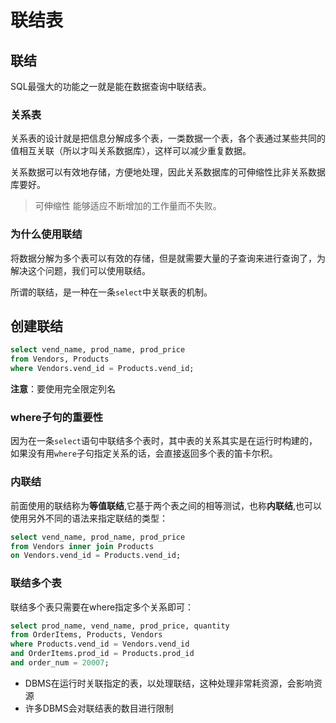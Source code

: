 # 联结表

## 联结

SQL最强大的功能之一就是能在数据查询中联结表。

### 关系表

关系表的设计就是把信息分解成多个表，一类数据一个表，各个表通过某些共同的值相互关联（所以才叫关系数据库），这样可以减少重复数据。

关系数据可以有效地存储，方便地处理，因此关系数据库的可伸缩性比非关系数据库要好。

> 可伸缩性
> 能够适应不断增加的工作量而不失败。

### 为什么使用联结

将数据分解为多个表可以有效的存储，但是就需要大量的子查询来进行查询了，为解决这个问题，我们可以使用联结。

所谓的联结，是一种在一条`select`中关联表的机制。

## 创建联结

```sql
select vend_name, prod_name, prod_price
from Vendors, Products
where Vendors.vend_id = Products.vend_id;
```

**注意**：要使用完全限定列名

### where子句的重要性

因为在一条`select`语句中联结多个表时，其中表的关系其实是在运行时构建的，如果没有用`where`子句指定关系的话，会直接返回多个表的笛卡尔积。

### 内联结

前面使用的联结称为**等值联结**,它基于两个表之间的相等测试，也称**内联结**,也可以使用另外不同的语法来指定联结的类型：

```sql
select vend_name, prod_name, prod_price
from Vendors inner join Products
on Vendors.vend_id = Products.vend_id;
```

### 联结多个表

联结多个表只需要在where指定多个关系即可：

```sql
select prod_name, vend_name, prod_price, quantity
from OrderItems, Products, Vendors
where Products.vend_id = Vendors.vend_id
and OrderItems.prod_id = Products.prod_id
and order_num = 20007;
```

- DBMS在运行时关联指定的表，以处理联结，这种处理非常耗资源，会影响资源
- 许多DBMS会对联结表的数目进行限制